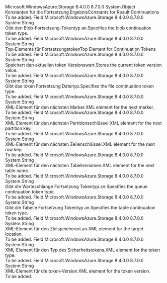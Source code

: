 <Type Name="Constants+ContinuationConstants" FullName="Microsoft.WindowsAzure.Storage.Shared.Protocol.Constants+ContinuationConstants">
  <TypeSignature Language="C#" Value="public static class Constants.ContinuationConstants" />
  <TypeSignature Language="ILAsm" Value=".class nested public auto ansi abstract sealed beforefieldinit Constants/ContinuationConstants extends System.Object" />
  <TypeSignature Language="DocId" Value="T:Microsoft.WindowsAzure.Storage.Shared.Protocol.Constants.ContinuationConstants" />
  <TypeSignature Language="VB.NET" Value="Public Class Constants.ContinuationConstants" />
  <TypeSignature Language="F#" Value="type Constants.ContinuationConstants = class" />
  <AssemblyInfo>
    <AssemblyName>Microsoft.WindowsAzure.Storage</AssemblyName>
    <AssemblyVersion>8.4.0.0</AssemblyVersion>
    <AssemblyVersion>8.7.0.0</AssemblyVersion>
  </AssemblyInfo>
  <Base>
    <BaseTypeName>System.Object</BaseTypeName>
  </Base>
  <Interfaces />
  <Docs>
    <summary>
            <span data-ttu-id="53674-101">Konstanten für die Fortsetzung Ergebnis</span><span class="sxs-lookup"><span data-stu-id="53674-101">Constants for Result Continuations</span></span>
            </summary>
    <remarks>To be added.</remarks>
  </Docs>
  <Members>
    <Member MemberName="BlobType">
      <MemberSignature Language="C#" Value="public const string BlobType;" />
      <MemberSignature Language="ILAsm" Value=".field public static literal string BlobType" />
      <MemberSignature Language="DocId" Value="F:Microsoft.WindowsAzure.Storage.Shared.Protocol.Constants.ContinuationConstants.BlobType" />
      <MemberSignature Language="VB.NET" Value="Public Const BlobType As String " />
      <MemberSignature Language="F#" Value="val mutable BlobType : string" Usage="Microsoft.WindowsAzure.Storage.Shared.Protocol.Constants.ContinuationConstants.BlobType" />
      <MemberType>Field</MemberType>
      <AssemblyInfo>
        <AssemblyName>Microsoft.WindowsAzure.Storage</AssemblyName>
        <AssemblyVersion>8.4.0.0</AssemblyVersion>
        <AssemblyVersion>8.7.0.0</AssemblyVersion>
      </AssemblyInfo>
      <ReturnValue>
        <ReturnType>System.String</ReturnType>
      </ReturnValue>
      <Docs>
        <summary>
            <span data-ttu-id="53674-102">Gibt den Blob-Fortsetzung-Tokentyp an.</span><span class="sxs-lookup"><span data-stu-id="53674-102">Specifies the blob continuation token type.</span></span>
            </summary>
        <remarks>To be added.</remarks>
      </Docs>
    </Member>
    <Member MemberName="ContinuationTopElement">
      <MemberSignature Language="C#" Value="public const string ContinuationTopElement;" />
      <MemberSignature Language="ILAsm" Value=".field public static literal string ContinuationTopElement" />
      <MemberSignature Language="DocId" Value="F:Microsoft.WindowsAzure.Storage.Shared.Protocol.Constants.ContinuationConstants.ContinuationTopElement" />
      <MemberSignature Language="VB.NET" Value="Public Const ContinuationTopElement As String " />
      <MemberSignature Language="F#" Value="val mutable ContinuationTopElement : string" Usage="Microsoft.WindowsAzure.Storage.Shared.Protocol.Constants.ContinuationConstants.ContinuationTopElement" />
      <MemberType>Field</MemberType>
      <AssemblyInfo>
        <AssemblyName>Microsoft.WindowsAzure.Storage</AssemblyName>
        <AssemblyVersion>8.4.0.0</AssemblyVersion>
        <AssemblyVersion>8.7.0.0</AssemblyVersion>
      </AssemblyInfo>
      <ReturnValue>
        <ReturnType>System.String</ReturnType>
      </ReturnValue>
      <Docs>
        <summary>
            <span data-ttu-id="53674-103">Top-Elements für Fortsetzungstoken</span><span class="sxs-lookup"><span data-stu-id="53674-103">Top Element for Continuation Tokens</span></span>
            </summary>
        <remarks>To be added.</remarks>
      </Docs>
    </Member>
    <Member MemberName="CurrentVersion">
      <MemberSignature Language="C#" Value="public const string CurrentVersion;" />
      <MemberSignature Language="ILAsm" Value=".field public static literal string CurrentVersion" />
      <MemberSignature Language="DocId" Value="F:Microsoft.WindowsAzure.Storage.Shared.Protocol.Constants.ContinuationConstants.CurrentVersion" />
      <MemberSignature Language="VB.NET" Value="Public Const CurrentVersion As String " />
      <MemberSignature Language="F#" Value="val mutable CurrentVersion : string" Usage="Microsoft.WindowsAzure.Storage.Shared.Protocol.Constants.ContinuationConstants.CurrentVersion" />
      <MemberType>Field</MemberType>
      <AssemblyInfo>
        <AssemblyName>Microsoft.WindowsAzure.Storage</AssemblyName>
        <AssemblyVersion>8.4.0.0</AssemblyVersion>
        <AssemblyVersion>8.7.0.0</AssemblyVersion>
      </AssemblyInfo>
      <ReturnValue>
        <ReturnType>System.String</ReturnType>
      </ReturnValue>
      <Docs>
        <summary>
            <span data-ttu-id="53674-104">Speichert den aktuellen token Versionswert.</span><span class="sxs-lookup"><span data-stu-id="53674-104">Stores the current token version value.</span></span>
            </summary>
        <remarks>To be added.</remarks>
      </Docs>
    </Member>
    <Member MemberName="FileType">
      <MemberSignature Language="C#" Value="public const string FileType;" />
      <MemberSignature Language="ILAsm" Value=".field public static literal string FileType" />
      <MemberSignature Language="DocId" Value="F:Microsoft.WindowsAzure.Storage.Shared.Protocol.Constants.ContinuationConstants.FileType" />
      <MemberSignature Language="VB.NET" Value="Public Const FileType As String " />
      <MemberSignature Language="F#" Value="val mutable FileType : string" Usage="Microsoft.WindowsAzure.Storage.Shared.Protocol.Constants.ContinuationConstants.FileType" />
      <MemberType>Field</MemberType>
      <AssemblyInfo>
        <AssemblyName>Microsoft.WindowsAzure.Storage</AssemblyName>
        <AssemblyVersion>8.4.0.0</AssemblyVersion>
        <AssemblyVersion>8.7.0.0</AssemblyVersion>
      </AssemblyInfo>
      <ReturnValue>
        <ReturnType>System.String</ReturnType>
      </ReturnValue>
      <Docs>
        <summary>
            <span data-ttu-id="53674-105">Gibt das token Fortsetzung Dateityp.</span><span class="sxs-lookup"><span data-stu-id="53674-105">Specifies the file continuation token type.</span></span>
            </summary>
        <remarks>To be added.</remarks>
      </Docs>
    </Member>
    <Member MemberName="NextMarkerElement">
      <MemberSignature Language="C#" Value="public const string NextMarkerElement;" />
      <MemberSignature Language="ILAsm" Value=".field public static literal string NextMarkerElement" />
      <MemberSignature Language="DocId" Value="F:Microsoft.WindowsAzure.Storage.Shared.Protocol.Constants.ContinuationConstants.NextMarkerElement" />
      <MemberSignature Language="VB.NET" Value="Public Const NextMarkerElement As String " />
      <MemberSignature Language="F#" Value="val mutable NextMarkerElement : string" Usage="Microsoft.WindowsAzure.Storage.Shared.Protocol.Constants.ContinuationConstants.NextMarkerElement" />
      <MemberType>Field</MemberType>
      <AssemblyInfo>
        <AssemblyName>Microsoft.WindowsAzure.Storage</AssemblyName>
        <AssemblyVersion>8.4.0.0</AssemblyVersion>
        <AssemblyVersion>8.7.0.0</AssemblyVersion>
      </AssemblyInfo>
      <ReturnValue>
        <ReturnType>System.String</ReturnType>
      </ReturnValue>
      <Docs>
        <summary>
            <span data-ttu-id="53674-106">XML-Element für den nächsten Marker.</span><span class="sxs-lookup"><span data-stu-id="53674-106">XML element for the next marker.</span></span>
            </summary>
        <remarks>To be added.</remarks>
      </Docs>
    </Member>
    <Member MemberName="NextPartitionKeyElement">
      <MemberSignature Language="C#" Value="public const string NextPartitionKeyElement;" />
      <MemberSignature Language="ILAsm" Value=".field public static literal string NextPartitionKeyElement" />
      <MemberSignature Language="DocId" Value="F:Microsoft.WindowsAzure.Storage.Shared.Protocol.Constants.ContinuationConstants.NextPartitionKeyElement" />
      <MemberSignature Language="VB.NET" Value="Public Const NextPartitionKeyElement As String " />
      <MemberSignature Language="F#" Value="val mutable NextPartitionKeyElement : string" Usage="Microsoft.WindowsAzure.Storage.Shared.Protocol.Constants.ContinuationConstants.NextPartitionKeyElement" />
      <MemberType>Field</MemberType>
      <AssemblyInfo>
        <AssemblyName>Microsoft.WindowsAzure.Storage</AssemblyName>
        <AssemblyVersion>8.4.0.0</AssemblyVersion>
        <AssemblyVersion>8.7.0.0</AssemblyVersion>
      </AssemblyInfo>
      <ReturnValue>
        <ReturnType>System.String</ReturnType>
      </ReturnValue>
      <Docs>
        <summary>
            <span data-ttu-id="53674-107">XML-Element für den nächsten Partitionsschlüssel.</span><span class="sxs-lookup"><span data-stu-id="53674-107">XML element for the next partition key.</span></span>
            </summary>
        <remarks>To be added.</remarks>
      </Docs>
    </Member>
    <Member MemberName="NextRowKeyElement">
      <MemberSignature Language="C#" Value="public const string NextRowKeyElement;" />
      <MemberSignature Language="ILAsm" Value=".field public static literal string NextRowKeyElement" />
      <MemberSignature Language="DocId" Value="F:Microsoft.WindowsAzure.Storage.Shared.Protocol.Constants.ContinuationConstants.NextRowKeyElement" />
      <MemberSignature Language="VB.NET" Value="Public Const NextRowKeyElement As String " />
      <MemberSignature Language="F#" Value="val mutable NextRowKeyElement : string" Usage="Microsoft.WindowsAzure.Storage.Shared.Protocol.Constants.ContinuationConstants.NextRowKeyElement" />
      <MemberType>Field</MemberType>
      <AssemblyInfo>
        <AssemblyName>Microsoft.WindowsAzure.Storage</AssemblyName>
        <AssemblyVersion>8.4.0.0</AssemblyVersion>
        <AssemblyVersion>8.7.0.0</AssemblyVersion>
      </AssemblyInfo>
      <ReturnValue>
        <ReturnType>System.String</ReturnType>
      </ReturnValue>
      <Docs>
        <summary>
            <span data-ttu-id="53674-108">XML-Element für den nächsten Zeilenschlüssel.</span><span class="sxs-lookup"><span data-stu-id="53674-108">XML element for the next row key.</span></span>
            </summary>
        <remarks>To be added.</remarks>
      </Docs>
    </Member>
    <Member MemberName="NextTableNameElement">
      <MemberSignature Language="C#" Value="public const string NextTableNameElement;" />
      <MemberSignature Language="ILAsm" Value=".field public static literal string NextTableNameElement" />
      <MemberSignature Language="DocId" Value="F:Microsoft.WindowsAzure.Storage.Shared.Protocol.Constants.ContinuationConstants.NextTableNameElement" />
      <MemberSignature Language="VB.NET" Value="Public Const NextTableNameElement As String " />
      <MemberSignature Language="F#" Value="val mutable NextTableNameElement : string" Usage="Microsoft.WindowsAzure.Storage.Shared.Protocol.Constants.ContinuationConstants.NextTableNameElement" />
      <MemberType>Field</MemberType>
      <AssemblyInfo>
        <AssemblyName>Microsoft.WindowsAzure.Storage</AssemblyName>
        <AssemblyVersion>8.4.0.0</AssemblyVersion>
        <AssemblyVersion>8.7.0.0</AssemblyVersion>
      </AssemblyInfo>
      <ReturnValue>
        <ReturnType>System.String</ReturnType>
      </ReturnValue>
      <Docs>
        <summary>
            <span data-ttu-id="53674-109">XML-Element für den nächsten Tabellennamen.</span><span class="sxs-lookup"><span data-stu-id="53674-109">XML element for the next table name.</span></span>
            </summary>
        <remarks>To be added.</remarks>
      </Docs>
    </Member>
    <Member MemberName="QueueType">
      <MemberSignature Language="C#" Value="public const string QueueType;" />
      <MemberSignature Language="ILAsm" Value=".field public static literal string QueueType" />
      <MemberSignature Language="DocId" Value="F:Microsoft.WindowsAzure.Storage.Shared.Protocol.Constants.ContinuationConstants.QueueType" />
      <MemberSignature Language="VB.NET" Value="Public Const QueueType As String " />
      <MemberSignature Language="F#" Value="val mutable QueueType : string" Usage="Microsoft.WindowsAzure.Storage.Shared.Protocol.Constants.ContinuationConstants.QueueType" />
      <MemberType>Field</MemberType>
      <AssemblyInfo>
        <AssemblyName>Microsoft.WindowsAzure.Storage</AssemblyName>
        <AssemblyVersion>8.4.0.0</AssemblyVersion>
        <AssemblyVersion>8.7.0.0</AssemblyVersion>
      </AssemblyInfo>
      <ReturnValue>
        <ReturnType>System.String</ReturnType>
      </ReturnValue>
      <Docs>
        <summary>
            <span data-ttu-id="53674-110">Gibt die Warteschlange Fortsetzung Tokentyp an.</span><span class="sxs-lookup"><span data-stu-id="53674-110">Specifies the queue continuation token type.</span></span>
            </summary>
        <remarks>To be added.</remarks>
      </Docs>
    </Member>
    <Member MemberName="TableType">
      <MemberSignature Language="C#" Value="public const string TableType;" />
      <MemberSignature Language="ILAsm" Value=".field public static literal string TableType" />
      <MemberSignature Language="DocId" Value="F:Microsoft.WindowsAzure.Storage.Shared.Protocol.Constants.ContinuationConstants.TableType" />
      <MemberSignature Language="VB.NET" Value="Public Const TableType As String " />
      <MemberSignature Language="F#" Value="val mutable TableType : string" Usage="Microsoft.WindowsAzure.Storage.Shared.Protocol.Constants.ContinuationConstants.TableType" />
      <MemberType>Field</MemberType>
      <AssemblyInfo>
        <AssemblyName>Microsoft.WindowsAzure.Storage</AssemblyName>
        <AssemblyVersion>8.4.0.0</AssemblyVersion>
        <AssemblyVersion>8.7.0.0</AssemblyVersion>
      </AssemblyInfo>
      <ReturnValue>
        <ReturnType>System.String</ReturnType>
      </ReturnValue>
      <Docs>
        <summary>
            <span data-ttu-id="53674-111">Gibt die Tabelle Fortsetzung Tokentyp an.</span><span class="sxs-lookup"><span data-stu-id="53674-111">Specifies the table continuation token type.</span></span>
            </summary>
        <remarks>To be added.</remarks>
      </Docs>
    </Member>
    <Member MemberName="TargetLocationElement">
      <MemberSignature Language="C#" Value="public const string TargetLocationElement;" />
      <MemberSignature Language="ILAsm" Value=".field public static literal string TargetLocationElement" />
      <MemberSignature Language="DocId" Value="F:Microsoft.WindowsAzure.Storage.Shared.Protocol.Constants.ContinuationConstants.TargetLocationElement" />
      <MemberSignature Language="VB.NET" Value="Public Const TargetLocationElement As String " />
      <MemberSignature Language="F#" Value="val mutable TargetLocationElement : string" Usage="Microsoft.WindowsAzure.Storage.Shared.Protocol.Constants.ContinuationConstants.TargetLocationElement" />
      <MemberType>Field</MemberType>
      <AssemblyInfo>
        <AssemblyName>Microsoft.WindowsAzure.Storage</AssemblyName>
        <AssemblyVersion>8.4.0.0</AssemblyVersion>
        <AssemblyVersion>8.7.0.0</AssemblyVersion>
      </AssemblyInfo>
      <ReturnValue>
        <ReturnType>System.String</ReturnType>
      </ReturnValue>
      <Docs>
        <summary>
            <span data-ttu-id="53674-112">XML-Element für den Zielspeicherort an.</span><span class="sxs-lookup"><span data-stu-id="53674-112">XML element for the target location.</span></span>
            </summary>
        <remarks>To be added.</remarks>
      </Docs>
    </Member>
    <Member MemberName="TypeElement">
      <MemberSignature Language="C#" Value="public const string TypeElement;" />
      <MemberSignature Language="ILAsm" Value=".field public static literal string TypeElement" />
      <MemberSignature Language="DocId" Value="F:Microsoft.WindowsAzure.Storage.Shared.Protocol.Constants.ContinuationConstants.TypeElement" />
      <MemberSignature Language="VB.NET" Value="Public Const TypeElement As String " />
      <MemberSignature Language="F#" Value="val mutable TypeElement : string" Usage="Microsoft.WindowsAzure.Storage.Shared.Protocol.Constants.ContinuationConstants.TypeElement" />
      <MemberType>Field</MemberType>
      <AssemblyInfo>
        <AssemblyName>Microsoft.WindowsAzure.Storage</AssemblyName>
        <AssemblyVersion>8.4.0.0</AssemblyVersion>
        <AssemblyVersion>8.7.0.0</AssemblyVersion>
      </AssemblyInfo>
      <ReturnValue>
        <ReturnType>System.String</ReturnType>
      </ReturnValue>
      <Docs>
        <summary>
            <span data-ttu-id="53674-113">XML-Element für den Typ des Sicherheitstokens.</span><span class="sxs-lookup"><span data-stu-id="53674-113">XML element for the token type.</span></span>
            </summary>
        <remarks>To be added.</remarks>
      </Docs>
    </Member>
    <Member MemberName="VersionElement">
      <MemberSignature Language="C#" Value="public const string VersionElement;" />
      <MemberSignature Language="ILAsm" Value=".field public static literal string VersionElement" />
      <MemberSignature Language="DocId" Value="F:Microsoft.WindowsAzure.Storage.Shared.Protocol.Constants.ContinuationConstants.VersionElement" />
      <MemberSignature Language="VB.NET" Value="Public Const VersionElement As String " />
      <MemberSignature Language="F#" Value="val mutable VersionElement : string" Usage="Microsoft.WindowsAzure.Storage.Shared.Protocol.Constants.ContinuationConstants.VersionElement" />
      <MemberType>Field</MemberType>
      <AssemblyInfo>
        <AssemblyName>Microsoft.WindowsAzure.Storage</AssemblyName>
        <AssemblyVersion>8.4.0.0</AssemblyVersion>
        <AssemblyVersion>8.7.0.0</AssemblyVersion>
      </AssemblyInfo>
      <ReturnValue>
        <ReturnType>System.String</ReturnType>
      </ReturnValue>
      <Docs>
        <summary>
            <span data-ttu-id="53674-114">XML-Element für die token-Version.</span><span class="sxs-lookup"><span data-stu-id="53674-114">XML element for the token version.</span></span>
            </summary>
        <remarks>To be added.</remarks>
      </Docs>
    </Member>
  </Members>
</Type>